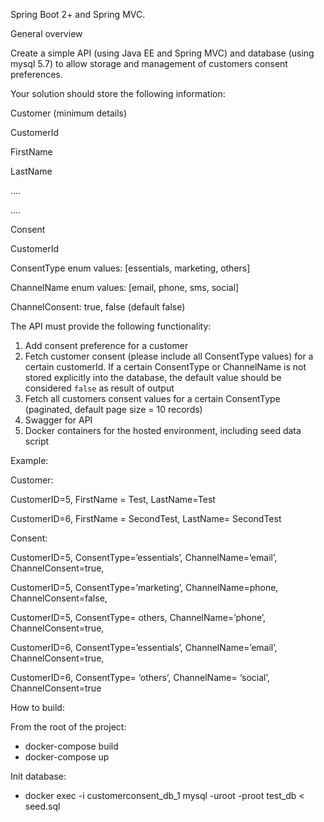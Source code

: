 Spring Boot 2+ and Spring MVC.


General overview

Create a simple API (using Java EE and Spring MVC) and database (using mysql 5.7) to allow storage and management of customers consent preferences.


Your solution should store the following information:


Customer (minimum details)


CustomerId

FirstName

LastName

….

….


Consent


CustomerId

ConsentType enum values: [essentials, marketing, others]

ChannelName enum values: [email, phone, sms, social]

ChannelConsent: true, false (default false)


The API must provide the following functionality:


1. Add consent preference for a customer
2. Fetch customer consent (please include all ConsentType values) for a certain customerId.
If a certain ConsentType or ChannelName is not stored explicitly into the database, the
default value should be considered `false` as result of output
3. Fetch all customers consent values for a certain ConsentType (paginated, default page
size = 10 records)
4. Swagger for API
5. Docker containers for the hosted environment, including seed data script


Example:


Customer:

CustomerID=5, FirstName = Test, LastName=Test

CustomerID=6, FirstName = SecondTest, LastName= SecondTest



Consent:

CustomerID=5, ConsentType=’essentials’, ChannelName=’email’, ChannelConsent=true,

CustomerID=5, ConsentType=’marketing’, ChannelName=phone, ChannelConsent=false,

CustomerID=5, ConsentType= others, ChannelName=’phone’, ChannelConsent=true,

CustomerID=6, ConsentType=’essentials’, ChannelName=’email’, ChannelConsent=true,

CustomerID=6, ConsentType= ‘others’, ChannelName= ‘social’, ChannelConsent=true


How to build:

From the root of the project:
- docker-compose build
- docker-compose up

Init database:
- docker exec -i customerconsent_db_1 mysql -uroot -proot test_db < seed.sql

